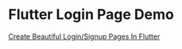 # Flutter Login Page Demo

[Create Beautiful Login/Signup Pages In Flutter](https://newcodingera.com/login-signup-pages-in-flutter/)

